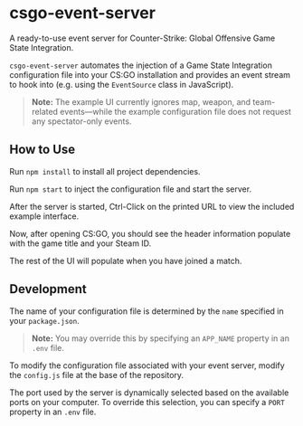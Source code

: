 # csgo-event-server
A ready-to-use event server for Counter-Strike: Global Offensive Game State Integration.

`csgo-event-server` automates the injection of a Game State Integration configuration file into your CS:GO installation and provides an event stream to hook into (e.g. using the `EventSource` class in JavaScript). 

> **Note:** The example UI currently ignores map, weapon, and team-related events—while the example configuration file does not request any spectator-only events.

## How to Use
Run `npm install` to install all project dependencies. 

Run `npm start` to inject the configuration file and start the server.

After the server is started, Ctrl-Click on the printed URL to view the included example interface.

Now, after opening CS:GO, you should see the header information populate with the game title and your Steam ID.

The rest of the UI will populate when you have joined a match.

## Development
The name of your configuration file is determined by the `name` specified in your `package.json`.
> **Note:** You may override this by specifying an `APP_NAME` property in an `.env` file.

To modify the configuration file associated with your event server, modify the `config.js` file at the base of the repository.

The port used by the server is dynamically selected based on the available ports on your computer. To override this selection, you can specify a `PORT` property in an `.env` file.
